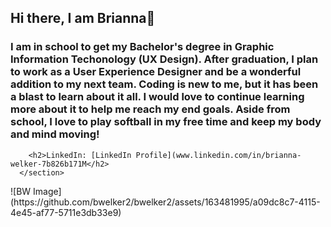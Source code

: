 
<!DOCTYPE html>
<html lang="en">
  <body>  
    <section>
      <h1>Hi there, I am Brianna👋</h1> 
        <h3>I am in school to get my Bachelor's degree in Graphic Information Techonology (UX Design). After graduation, I plan to work as a User Experience Designer and be a wonderful addition to my next team. Coding is new to me, but it has been a blast to learn about it all. I would love to continue learning more about it to help me reach my end goals. Aside from school, I love to play softball in my free time and keep my body and mind moving!</h2>
  
        <h2>LinkedIn: [LinkedIn Profile](www.linkedin.com/in/brianna-welker-7b826b171M</h2>
      </section>
  <section>
![BW Image](https://github.com/bwelker2/bwelker2/assets/163481995/a09dc8c7-4115-4e45-af77-5711e3db33e9)
  </section>
  <!--
 <section>
    <p>
      <h3>
        <ul>
          <li>- 🔭 I’m currently working on furthering my knowldge in the User Experience world!</li>
          <li>🌱 I am in school to become a **UX Designer**</li>
          <li> 📫 How to reach me: **bw137457@Gmail.com** or **bwelker2@asu.edu**</li>
          <li>😄 Pronouns: she/her</li>
          <li>⚡ Fun facts about me: </li>
          <li>I love to bake!</li>
          <li>Art is my therapy</li>
        </ul>
      </h3>
    </p>
  </section>
  -->
</body>
